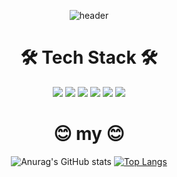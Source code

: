 <div align=center>

![header](https://capsule-render.vercel.app/api?type=waving&color=auto&height=300&section=header&text=Welcome&fontSize=90&fontColor=#ffff)



 #  🛠️ Tech Stack 🛠️



<img src ="https://img.shields.io/badge/Java-007396?style=flat-square&logo=Java&logoColor=white"/>  <img src ="https://img.shields.io/badge/Javascript-F7DF1E?style=flat-square&logo=Javascript&logoColor=black"/>  <img src ="https://img.shields.io/badge/Spring-6DB33F?style=flat-square&logo=Spring&logoColor=white"/>  <img src ="https://img.shields.io/badge/Mysql-4479A1?style=flat-square&logo=Mysql&logoColor=white"/>  <img src ="https://img.shields.io/badge/HTML5-E34F26?style=flat-square&logo=HTML5&logoColor=white"/>  <img src ="https://img.shields.io/badge/CSS3-1572B6?style=flat-square&logo=CSS3&logoColor=white"/>


#  😊 my 😊


![Anurag's GitHub stats](https://github-readme-stats.vercel.app/api?username=HaSeung2&show_icons=true&theme=radical)          [![Top Langs](https://github-readme-stats.vercel.app/api/top-langs/?username=HaSeung2&layout=compact)](https://github.com/HaSeung2/github-readme-stats)


<!---
HaSeung2/HaSeung2 is a ✨ special ✨ repository because its `README.md` (this file) appears on your GitHub profile.
You can click the Preview link to take a look at your changes.
--->


</div>
